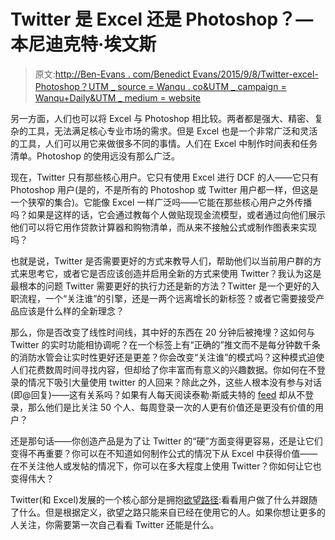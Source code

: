 # Twitter 是 Excel 还是 Photoshop？—本尼迪克特·埃文斯

> 原文:[http://Ben-Evans . com/Benedict Evans/2015/9/8/Twitter-excel-Photoshop？UTM _ source = Wanqu . co&UTM _ campaign = Wanqu+Daily&UTM _ medium = website](http://ben-evans.com/benedictevans/2015/9/8/twitter-excel-photoshop?utm_source=wanqu.co&utm_campaign=Wanqu+Daily&utm_medium=website)

另一方面，人们也可以将 Excel 与 Photoshop 相比较。两者都是强大、精密、复杂的工具，无法满足核心专业市场的需求。但是 Excel 也是一个非常广泛和灵活的工具，人们可以用它来做很多不同的事情。人们在 Excel 中制作时间表和任务清单。Photoshop 的使用远没有那么广泛。

现在，Twitter 只有那些核心用户。它只有使用 Excel 进行 DCF 的人——它只有 Photoshop 用户(是的，不是所有的 Photoshop 或 Twitter 用户都一样，但这是一个狭窄的集合)。它能像 Excel 一样广泛吗——它能在那些核心用户之外传播吗？如果是这样的话，它会通过教每个人做贴现现金流模型，或者通过向他们展示他们可以将它用作贷款计算器和购物清单，而从来不接触公式或制作图表来实现吗？

也就是说，Twitter 是否需要更好的方式来教导人们，帮助他们以当前用户群的方式来思考它，或者它是否应该创造并启用全新的方式来使用 Twitter？我认为这是最根本的问题 Twitter 需要更好的执行力还是新的方法？Twitter 是一个更好的入职流程，一个“关注谁”的引擎，还是一两个远离增长的新标签？或者它需要接受产品应该是什么样的全新理念？

那么，你是否改变了线性时间线，其中好的东西在 20 分钟后被掩埋？这如何与 Twitter 的实时功能相协调呢？在一个标签上有“正确的”推文而不是每分钟数千条的消防水管会让实时性更好还是更差？你会改变“关注谁”的模式吗？这种模式迫使人们花费数周时间寻找内容，但却给了你丰富而有意义的兴趣数据。你如何在不登录的情况下吸引大量使用 twitter 的人回来？除此之外，这些人根本没有参与对话(即@回复)——这有关系吗？如果有人每天阅读泰勒·斯威夫特的 [feed](https://twitter.com/taylorswift13?ref_src=twsrc%5Egoogle%7Ctwcamp%5Eserp%7Ctwgr%5Eauthor) 却从不登录，那么他们是比关注 50 个人、每周登录一次的人更有价值还是更没有价值的用户？

还是那句话——你创造产品是为了让 Twitter 的“硬”方面变得更容易，还是让它们变得不再重要？你可以在不知道如何制作公式的情况下从 Excel 中获得价值——在不关注他人或发帖的情况下，你可以在多大程度上使用 Twitter？你如何让它也变得伟大？

Twitter(和 Excel)发展的一个核心部分是拥抱[欲望路径](https://www.flickr.com/groups/desire_paths/pool/):看看用户做了什么并跟随了什么。但是根据定义，欲望之路只能来自已经在使用它的人。如果你想让更多的人关注，你需要第一次自己看看 Twitter 还能是什么。